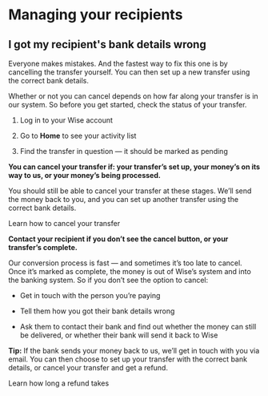 # Managing your recipients  
## I got my recipient's bank details wrong  
Everyone makes mistakes. And the fastest way to fix this one is by cancelling the transfer yourself. You can then set up a new transfer using the correct bank details.

Whether or not you can cancel depends on how far along your transfer is in our system. So before you get started, check the status of your transfer.

  1. Log in to your Wise account

  2. Go to **Home** to see your activity list

  3. Find the transfer in question — it should be marked as pending




 **You can cancel your transfer if: your transfer’s set up, your money’s on its way to us, or your money’s being processed.**

You should still be able to cancel your transfer at these stages. We’ll send the money back to you, and you can set up another transfer using the correct bank details.

Learn how to cancel your transfer

 **Contact your recipient if you don’t see the cancel button, or your transfer’s complete.**

Our conversion process is fast — and sometimes it’s too late to cancel. Once it’s marked as complete, the money is out of Wise’s system and into the banking system. So if you don’t see the option to cancel:

  * Get in touch with the person you’re paying

  * Tell them how you got their bank details wrong

  * Ask them to contact their bank and find out whether the money can still be delivered, or whether their bank will send it back to Wise




 **Tip:** If the bank sends your money back to us, we’ll get in touch with you via email. You can then choose to set up your transfer with the correct bank details, or cancel your transfer and get a refund.

Learn how long a refund takes
